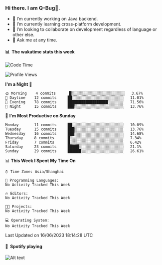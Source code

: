 ### Hi there. I am Q-Bug🐞.

- 🔭 I’m currently working on Java backend.
- 🌱 I’m currently learning cross-platform development.
- 👯 I’m looking to collaborate on development regardless of language or other else.
- 💬 Ask me at any time.

#### 📊 &nbsp;**The wakatime stats this week**  
<!--START_SECTION:waka-->
![Code Time](http://img.shields.io/badge/Code%20Time-61%20hrs%2058%20mins-blue)

![Profile Views](http://img.shields.io/badge/Profile%20Views-0-blue)

**I'm a Night 🦉** 

```text
🌞 Morning    4 commits      █░░░░░░░░░░░░░░░░░░░░░░░░   3.67% 
🌆 Daytime    12 commits     ██░░░░░░░░░░░░░░░░░░░░░░░   11.01% 
🌃 Evening    78 commits     ██████████████████░░░░░░░   71.56% 
🌙 Night      15 commits     ███░░░░░░░░░░░░░░░░░░░░░░   13.76%

```
📅 **I'm Most Productive on Sunday** 

```text
Monday       11 commits     ██░░░░░░░░░░░░░░░░░░░░░░░   10.09% 
Tuesday      15 commits     ███░░░░░░░░░░░░░░░░░░░░░░   13.76% 
Wednesday    16 commits     ███░░░░░░░░░░░░░░░░░░░░░░   14.68% 
Thursday     8 commits      █░░░░░░░░░░░░░░░░░░░░░░░░   7.34% 
Friday       7 commits      █░░░░░░░░░░░░░░░░░░░░░░░░   6.42% 
Saturday     23 commits     █████░░░░░░░░░░░░░░░░░░░░   21.1% 
Sunday       29 commits     ██████░░░░░░░░░░░░░░░░░░░   26.61%

```


📊 **This Week I Spent My Time On** 

```text
⌚︎ Time Zone: Asia/Shanghai

💬 Programming Languages: 
No Activity Tracked This Week

🔥 Editors: 
No Activity Tracked This Week

🐱‍💻 Projects: 
No Activity Tracked This Week

💻 Operating System: 
No Activity Tracked This Week

```


 Last Updated on 16/06/2023 18:14:28 UTC
<!--END_SECTION:waka-->

#### 🎵 &nbsp;**Spotify playing**  
![Alt text](https://spotify-recently-played-readme.vercel.app/api?user=e5y1o4x7kdt9kf2blu4wvmb4s&unique={true|1|on|yes})
